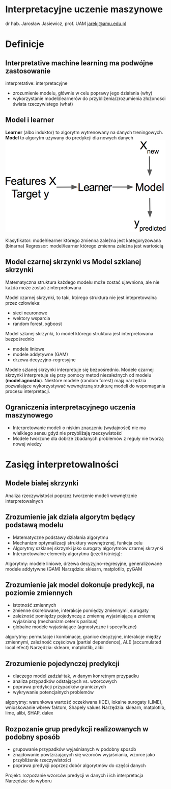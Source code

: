 # Interpretacyjne uczenie maszynowe

dr hab. Jarosław Jasiewicz, prof. UAM
jarekj@amu.edu.pl


# Definicje

## Interpretative machine learning ma podwójne zastosowanie

interpretative: interpretacyjne

* zrozumienie modelu, głównie w celu poprawy jego działania (why)
* wykorzystanie modeli/learnerów do przybliżenia/zrozumienia złożoności świata rzeczywistego (what)

## Model i learner

**Learner** (albo induktor) to algorytm wytrenowany na danych treningowych. **Model** to algorytm używany do predykcji dla nowych danych
![learner](obrazy/learner.png)

Klasyfikator: model/learner którego zmienna zależna jest kategoryzowana (binarna)
Regressor: model/learner którego zmienna zależna jest wartością

## Model czarnej skrzynki vs Model szklanej skrzynki

Matematyczna struktura każdego modelu może zostać ujawniona, ale nie każda może zostać zinterpretowana

Model czarnej skrzynki, to taki, którego struktura nie jest intepretowalna przez człowieka:

* sieci neuronowe
* wektory wsparcia
* random forest, xgboost

Model szlanej skrzynki, to model którego struktura jest interpretowana bezpośrednio

* modele liniowe
* modele addytywne (GAM)
* drzewa decyzyjno-regresyjne

Modele szlanej skrzynki interpretuje się bezpośrednio. Modele czarnej skrzynki interpretuje się przy pomocy metod niezależnych od modelu (**model agnostic**). Niektóre modele (random forest) mają narzędzia pozwalające wykorzystywać wewnętrzną strukturę modeli do wspomagania procesu interpretacji.

## Ograniczenia interpretacyjnego uczenia maszynowego

* Interpretowanie modeli o niskim znaczeniu (wydajności) nie ma wielkiego sensu gdyż nie przybliżają rzeczywistości
* Modele tworzone dla dobrze zbadanych problemów z reguły nie tworzą nowej wiedzy
  
# Zasięg interpretowalności

## Modele białej skrzynki

Analiza rzeczywistości poprzez tworzenie modeli wewnętrznie interpretowalnych


## Zrozumienie jak działa algorytm będący podstawą modelu

* Matematyczne podstawy działania algorytmu
* Mechanizm optymalizacji struktury wewnętrznej, funkcja celu
* Algorytmy szklanej skrzynki jako surogaty algorytmów czarnej skrzynki
* Interpretowalne elementy algorytmu (jeżeli istnieją):

Algorytmy: modele liniowe, drzewa decyzyjno-regresyjne, generalizowane modele addytywne (GAM)
Narzędzia: sklearn, matplotlib, pyGAM

## Zrozumienie jak model dokonuje predykcji, na poziomie  zmiennych

* istotność zmiennych
* zmienne skorelowane, interakcje pomiędzy zmiennymi, surogaty
* zależność pomiędzy pojedynczą z zmienną wyjaśniającą a zmienną wyjaśnianą (mechanizm ceteris paribus)
* globalne modele wyjaśniające (agnostyczne i specyficzne)

algorytmy: permutacje i kombinacje, granice decyzyjne, interakcje między zmiennymi, zależność częściowa (partial dependence), ALE (accumulated local efect)
Narzędzia: sklearn, matplotlib, alibi

## Zrozumienie pojedynczej predykcji

* dlaczego model zadział tak, w danym konretnym przypadku
* analiza przypadków odstających vs. wzorcowych
* poprawa predykcji przypadków granicznych
* wykrywanie potencjalnych problemów

algorytmy: warunkowa wartość oczekiwana (ICE), lokalne surogaty (LIME), wnioskowanie wbrew faktom, Shapely values
Narzędzia: sklearn, matplotlib, lime, alibi, SHAP, dalex

## Rozpozanie grup predykcji realizowanych w podobny sposób

* grupowanie przypadków wyjaśnianych w podobny sposób
* znajdowanie powtzrzających się wzorców wyjaśniania, wzorce jako przybliżenie rzeczywistości
* poprawa predycji poprzez dobór algorytmów do części danych

Projekt: rozpozanie wzorców predycji w danych i ich interpretacja
Narzędzia: do wyboru